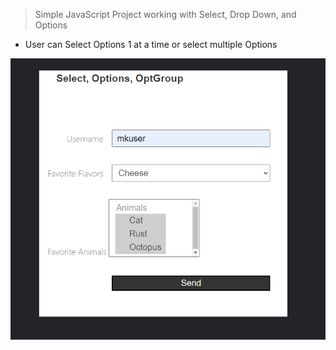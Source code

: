 > Simple JavaScript Project working with Select, Drop Down, and Options

- User can Select Options 1 at a time or select multiple Options

![Project Image](/src/media/1.png)
